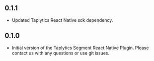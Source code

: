 ## 0.1.1

- Updated Taplytics React Native sdk dependency.

## 0.1.0

- Initial version of the Taplytics Segment React Native Plugin. Please contact us with any questions or use git issues.